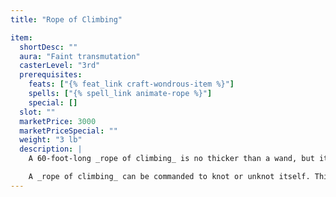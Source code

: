 ```yaml
---
title: "Rope of Climbing"

item:
  shortDesc: ""
  aura: "Faint transmutation"
  casterLevel: "3rd"
  prerequisites:
    feats: ["{% feat_link craft-wondrous-item %}"]
    spells: ["{% spell_link animate-rope %}"]
    special: []
  slot: ""
  marketPrice: 3000
  marketPriceSpecial: ""
  weight: "3 lb"
  description: |
    A 60-foot-long _rope of climbing_ is no thicker than a wand, but it is strong enough to support 3,000 pounds. Upon command, the rope snakes forward, upward, downward, or in any other direction at 10 feet per round, attaching itself securely wherever its owner desires. It can unfasten itself and return in the same manner.

    A _rope of climbing_ can be commanded to knot or unknot itself. This causes large knots to appear at 1-foot intervals along the rope. Knotting shortens the rope to a 50-foot length until the knots are untied but lowers the DC of _climb_ checks while using it by 10. A creature must hold one end of the rope when its magic is invoked.
---
```

